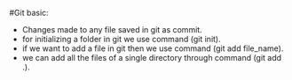 #Git basic:

- Changes made to any file saved in git as commit.
- for initializing a folder in git we use command (git init).
- if we want to add a file in git then we use command (git add file_name).
- we can add all the files of a single directory through command (git add .).
